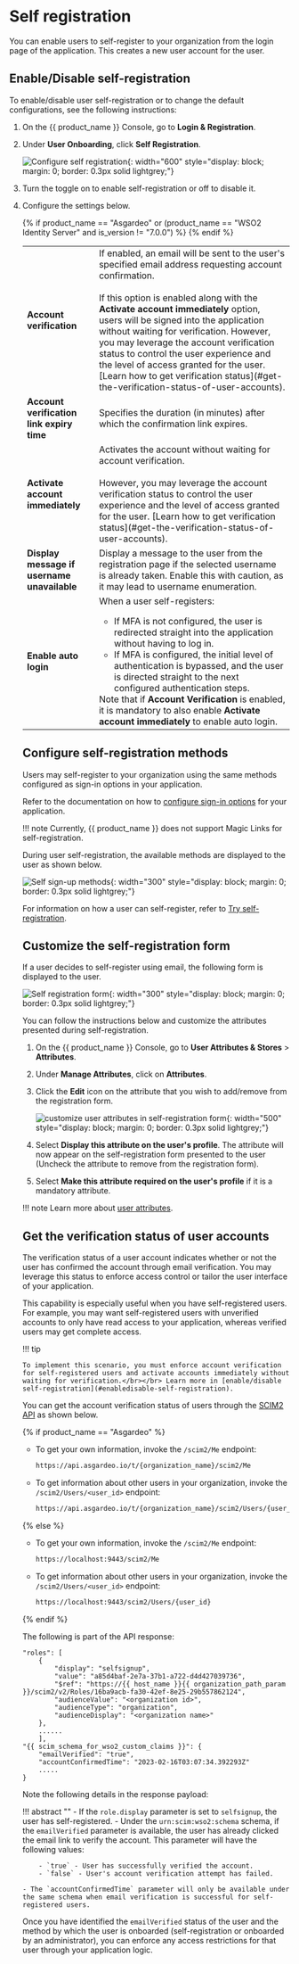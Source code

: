 # Self registration

You can enable users to self-register to your organization from the login page of the application. This creates a new user account for the user.

## Enable/Disable self-registration

To enable/disable user self-registration or to change the default configurations, see the following instructions:

1. On the {{ product_name }} Console, go to **Login & Registration**.

2. Under **User Onboarding**, click **Self Registration**.

    ![Configure self registration]({{base_path}}/assets/img/guides/organization/self-registration/configure-self-registration.png){: width="600" style="display: block; margin: 0; border: 0.3px solid lightgrey;"}

3. Turn the toggle on to enable self-registration or off to disable it.

4. Configure the settings below.

    <table>
  <tbody>
    <tr>
      <td><b>Account verification</b></td>
      <td>
        If enabled, an email will be sent to the user's specified email address requesting account confirmation.<br><br>
        If this option is enabled along with the <b>Activate account immediately</b> option, users will be signed into the application without waiting for verification. However, you may leverage the account verification status to control the user experience and the level of access granted for the user. 
        [Learn how to get verification status](#get-the-verification-status-of-user-accounts).
      </td>
    </tr>
    <tr>
      <td><b>Account verification link expiry time</b></td>
      <td>Specifies the duration (in minutes) after which the confirmation link expires.</td>
    </tr>
    <tr>
      <td><b>Activate account immediately</b></td>
      <td>
        Activates the account without waiting for account verification.<br><br>
        However, you may leverage the account verification status to control the user experience and the level of access granted for the user. 
        [Learn how to get verification status](#get-the-verification-status-of-user-accounts).
      </td>
    </tr>
    {% if product_name == "Asgardeo" or (product_name == "WSO2 Identity Server" and is_version != "7.0.0") %}
    <tr>
      <td><b>Display message if username unavailable</b></td>
      <td>
        Display a message to the user from the registration page if the selected username is already taken. Enable this with caution, as it may lead to username enumeration.
      </td>
    </tr>
    {% endif %}
    <tr>
      <td><b>Enable auto login</b></td>
      <td>
        When a user self-registers:
        <ul>
          <li>If MFA is not configured, the user is redirected straight into the application without having to log in.</li>
          <li>If MFA is configured, the initial level of authentication is bypassed, and the user is directed straight to the next configured authentication steps.</li>
        </ul>
        Note that if <b>Account Verification</b> is enabled, it is mandatory to also enable <b>Activate account immediately</b> to enable auto login.
      </td>
    </tr>
  </tbody>
</table>


## Configure self-registration methods

Users may self-register to your organization using the same methods configured as sign-in options in your application.

Refer to the documentation on how to [configure sign-in options]({{base_path}}/guides/authentication/) for your application.

!!! note
    Currently, {{ product_name }} does not support Magic Links for self-registration.

During user self-registration, the available methods are displayed to the user as shown below.

![Self sign-up methods]({{base_path}}/assets/img/guides/organization/self-registration/sign-up-methods.png){: width="300" style="display: block; margin: 0; border: 0.3px solid lightgrey;"}

For information on how a user can self-register, refer to [Try self-registration]({{base_path}}/guides/user-self-service/self-register/).

## Customize the self-registration form

If a user decides to self-register using email, the following form is displayed to the user.

![Self registration form]({{base_path}}/assets/img/guides/organization/self-registration/self-register-form.png){: width="300" style="display: block; margin: 0; border: 0.3px solid lightgrey;"}

You can follow the instructions below and customize the attributes presented during self-registration.

1. On the {{ product_name }} Console, go to **User Attributes & Stores** > **Attributes**.
2. Under **Manage Attributes**, click on **Attributes**.
2. Click the **Edit** icon on the attribute that you wish to add/remove from the registration form.

    ![customize user attributes in self-registration form]({{base_path}}/assets/img/guides/organization/self-registration/self-registration-form-attributes.png){: width="500" style="display: block; margin: 0; border: 0.3px solid lightgrey;"}

3. Select **Display this attribute on the user's profile**. The attribute will now appear on the self-registration form presented to the user (Uncheck the attribute to remove from the registration form).
4. Select **Make this attribute required on the user's profile** if it is a mandatory attribute.

!!! note
    Learn more about [user attributes]({{base_path}}/guides/users/attributes/manage-attributes/).

## Get the verification status of user accounts

The verification status of a user account indicates whether or not the user has confirmed the account through email verification. You may leverage this status to enforce access control or tailor the user interface of your application.

This capability is especially useful when you have self-registered users. For example, you may want self-registered users with unverified accounts to only have read access to your application, whereas verified users may get complete access.

!!! tip
    
    To implement this scenario, you must enforce account verification for self-registered users and activate accounts immediately without waiting for verification.</br></br> Learn more in [enable/disable self-registration](#enabledisable-self-registration).

You can get the account verification status of users through the [SCIM2 API]({{base_path}}/apis/scim2/scim2-users-rest-api/) as shown below.

{% if product_name == "Asgardeo" %}

- To get your own information, invoke the `/scim2/Me` endpoint:

    ```bash 
    https://api.asgardeo.io/t/{organization_name}/scim2/Me
    ```

- To get information about other users in your organization, invoke the `/scim2/Users/<user_id>` endpoint:

    ```bash 
    https://api.asgardeo.io/t/{organization_name}/scim2/Users/{user_id}
    ```

{% else %}

- To get your own information, invoke the `/scim2/Me` endpoint:

    ```bash 
    https://localhost:9443/scim2/Me
    ```

- To get information about other users in your organization, invoke the `/scim2/Users/<user_id>` endpoint:

    ```bash 
    https://localhost:9443/scim2/Users/{user_id}
    ```

{% endif %}

The following is part of the API response:

``` text
"roles": [
    {
        "display": "selfsignup",
        "value": "a85d4baf-2e7a-37b1-a722-d4d427039736",
        "$ref": "https://{{ host_name }}{{ organization_path_param }}/scim2/v2/Roles/16ba9acb-fa30-42ef-8e25-29b557862124",
        "audienceValue": "<organization id>",
        "audienceType": "organization",
        "audienceDisplay": "<organization name>"
    },
    ......
    ],
"{{ scim_schema_for_wso2_custom_claims }}": {
    "emailVerified": "true",
    "accountConfirmedTime": "2023-02-16T03:07:34.392293Z"
    .....
}
```
Note the following details in the response payload:



!!! abstract ""
    - If the `role.display` parameter is set to `selfsignup`, the user has self-registered.
    - Under the `urn:scim:wso2:schema` schema, if the `emailVerified` parameter is available, the user has already clicked the email link to verify the account. This parameter will have the following values:

        - `true` - User has successfully verified the account.
        - `false` - User's account verification attempt has failed.

    - The `accountConfirmedTime` parameter will only be available under the same schema when email verification is successful for self-registered users.

Once you have identified the `emailVerified` status of the user and the method by which the user is onboarded (self-registration or onboarded by an administrator), you can enforce any access restrictions for that user through your application logic.

